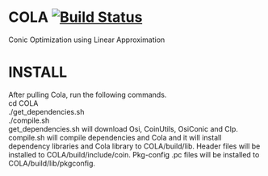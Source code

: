 COLA [![Build Status](https://travis-ci.org/aykutbulut/COLA.svg?branch=master)](https://travis-ci.org/aykutbulut/COLA)
====

Conic Optimization using Linear Approximation

INSTALL
====
After pulling Cola, run the following commands.<br />
cd COLA <br />
./get_dependencies.sh <br />
./compile.sh <br />
get_dependencies.sh will download Osi, CoinUtils, OsiConic and Clp. compile.sh will compile dependencies and Cola and it will install dependency libraries and Cola library to COLA/build/lib. Header files will be installed to COLA/build/include/coin. Pkg-config .pc files will be installed to COLA/build/lib/pkgconfig.
